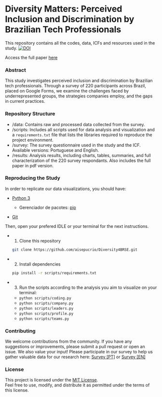# Diversity Matters: Perceived Inclusion and Discrimination by Brazilian Tech Professionals

This repository contains all the codes, data, ICFs and resources used in the study. [![DOI](https://zenodo.org/badge/823398782.svg)](https://doi.org/10.5281/zenodo.15885217)

Access the full paper [here](results/Diversity4SEBR.pdf)

### Abstract

This study investigates perceived inclusion and discrimination by Brazilian tech professionals. Through a survey of 220 participants across Brazil, placed on Google Forms, we examine the challenges faced by underrepresented groups, the strategies companies employ, and the gaps in current practices.

### Repository Structure

- /data: Contains raw and processed data collected from the survey.
- /scripts: Includes all scripts used for data analysis and visualization and a `requirements.txt` file that lists the libraries required to reproduce the project environment.
- /survey: The survey questionnaire used in the study and the ICF. Available versions: Portuguese and English.
- /results: Analysis results, including charts, tables, summaries, and full characterization of the 220 survey respondants. Also includes the full paper in pdf version.

### Reproducing the Study

In order to replicate our data visualizations, you should have:

- [Python 3](https://www.python.org/downloads/release/python-3135/)
    - Gerenciador de pacotes: [pip](https://pip.pypa.io/en/stable/installation/)

- [Git](https://git-scm.com)

Then, open your prefered IDLE or your terminal for the next instructions.

- 1. Clone this repository

    ```bash
   git clone https://github.com/aisepucrio/Diversity4BRSE.git
   ```

- 2. Install dependencies

    ```bash
   pip install -r scripts/requirements.txt
   ```

- 3. Run the scripts according to the analysis you aim to visualize on your terminal:

    - `python scripts/coding.py`
    - `python scripts/company.py`
    - `python scripts/leaders.py`
    - `python scripts/profile.py`
    - `python scripts/teams.py`

### Contributing

We welcome contributions from the community. If you have any suggestions or improvements, please submit a pull request or open an issue. We also value your input! Please participate in our survey to help us gather valuable data for our research here: [Survey [PT]](https://forms.gle/n9wLZbP2Nd2nRhUD9) or [Survey [EN]](https://forms.gle/21LsnDiqJqDLoihW8)

### License

This project is licensed under the [MIT License](https://opensource.org/licenses/MIT).  
Feel free to use, modify, and distribute it as permitted under the terms of this license.
